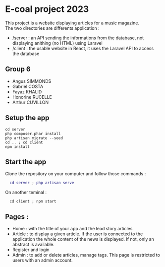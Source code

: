 
# E-coal project 2023 

This project is a website displaying articles for a music magazine.  
The two directories are differents application : 
- /server : an API sending the informations from the database, not displaying anithing (no HTML) using Laravel
- /client : the usable website in React, it uses the Laravel API to access the database 
## Group 6 

- Angus SIMMONDS
- Gabriel COSTA
- Fayaz KHALID
- Honorine RUCELLE
- Arthur CUVILLON

## Setup the app
```
cd server
php composer.phar install
php artisan migrate --seed
cd .. ; cd client
npm install
```

## Start the app
Clone the repository on your computer and follow those commands : 
```g
  cd server ; php artisan serve 
```
On another teminal : 
```
  cd client ; npm start
```


## Pages : 

- Home : with the title of your app and the lead story articles
- Article : to display a given article. If the user is connected to the application the whole content of the news is displayed. If not, only an abstract is available.
- Register and login
- Admin : to add or delete articles, manage tags. This page is restricted to users with an admin account.

